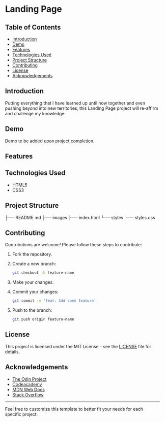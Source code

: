 # Landing Page

## Table of Contents

- [Introduction](#introduction)
- [Demo](#demo)
- [Features](#features)
- [Technologies Used](#technologies-used)
- [Project Structure](#project-structure)
- [Contributing](#contributing)
- [License](#license)
- [Acknowledgements](#acknowledgements)

## Introduction

Putting everything that I have learned up until now together and even pushing beyond into new territories, this Landing Page project will re-affirm and challenge my knowledge.

## Demo

Demo to be added upon project completion.

## Features


## Technologies Used

- HTML5
- CSS3

## Project Structure

├── README.md
├── images
├── index.html
└── styles
    └── styles.css

## Contributing

Contributions are welcome! Please follow these steps to contribute:

1. Fork the repository.

2. Create a new branch:
   ```bash
   git checkout -b feature-name
   ```

3. Make your changes.

4. Commit your changes:
   ```bash
   git commit -m 'feat: Add some feature'
   ```

5. Push to the branch:
   ```bash
   git push origin feature-name
   ```

## License

This project is licensed under the MIT License - see the [LICENSE](LICENSE) file for details.

## Acknowledgements

- [The Odin Project](https://www.theodinproject.com/)
- [Codeacademy](https://www.codeacademy.com/)
- [MDN Web Docs](https://developer.mozilla.org/)
- [Stack Overflow](https://stackoverflow.com/)


---

Feel free to customize this template to better fit your needs for each specific project.
